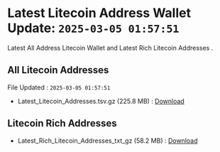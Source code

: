 # Latest Litecoin Address Wallet Update: `2025-03-05 01:57:51`

Latest All Address Litecoin Wallet and Latest Rich Litecoin Addresses .

## All Litecoin Addresses

File Updated : `2025-03-05 01:57:51`

- Latest_Litecoin_Addresses.tsv.gz (225.8 MB) : [Download](https://github.com/Pymmdrza/Rich-Address-Wallet/releases/tag/Litecoin)

## Litecoin Rich Addresses

- Latest_Rich_Litecoin_Addresses_txt_gz (58.2 MB) : [Download](https://github.com/Pymmdrza/Rich-Address-Wallet/releases/tag/Litecoin)
